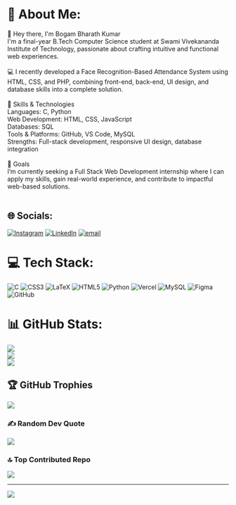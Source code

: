 # 💫 About Me:
👋 Hey there, I'm Bogam Bharath Kumar<br>I'm a final-year B.Tech Computer Science student at Swami Vivekananda Institute of Technology, passionate about crafting intuitive and functional web experiences.<br><br>💻 I recently developed a Face Recognition-Based Attendance System using HTML, CSS, and PHP, combining front-end, back-end, UI design, and database skills into a complete solution.<br><br>🔧 Skills & Technologies<br>Languages: C, Python<br>Web Development: HTML, CSS, JavaScript<br>Databases: SQL<br>Tools & Platforms: GitHub, VS Code, MySQL<br>Strengths: Full-stack development, responsive UI design, database integration<br><br>🎯 Goals<br>I’m currently seeking a Full Stack Web Development internship where I can apply my skills, gain real-world experience, and contribute to impactful web-based solutions.<br><br>


## 🌐 Socials:
[![Instagram](https://img.shields.io/badge/Instagram-%23E4405F.svg?logo=Instagram&logoColor=white)](https://instagram.com/_bharathkumar.bogam_) [![LinkedIn](https://img.shields.io/badge/LinkedIn-%230077B5.svg?logo=linkedin&logoColor=white)](https://linkedin.com/in/bogam-bharath-kumar) [![email](https://img.shields.io/badge/Email-D14836?logo=gmail&logoColor=white)](mailto:Bharathkumarbogam15@gmail.com) 

# 💻 Tech Stack:
![C](https://img.shields.io/badge/c-%2300599C.svg?style=plastic&logo=c&logoColor=white) ![CSS3](https://img.shields.io/badge/css3-%231572B6.svg?style=plastic&logo=css3&logoColor=white) ![LaTeX](https://img.shields.io/badge/latex-%23008080.svg?style=plastic&logo=latex&logoColor=white) ![HTML5](https://img.shields.io/badge/html5-%23E34F26.svg?style=plastic&logo=html5&logoColor=white) ![Python](https://img.shields.io/badge/python-3670A0?style=plastic&logo=python&logoColor=ffdd54) ![Vercel](https://img.shields.io/badge/vercel-%23000000.svg?style=plastic&logo=vercel&logoColor=white) ![MySQL](https://img.shields.io/badge/mysql-4479A1.svg?style=plastic&logo=mysql&logoColor=white) ![Figma](https://img.shields.io/badge/figma-%23F24E1E.svg?style=plastic&logo=figma&logoColor=white) ![GitHub](https://img.shields.io/badge/github-%23121011.svg?style=plastic&logo=github&logoColor=white)
# 📊 GitHub Stats:
![](https://github-readme-stats.vercel.app/api?username=Bharath151203&theme=highcontrast&hide_border=false&include_all_commits=true&count_private=true)<br/>
![](https://nirzak-streak-stats.vercel.app/?user=Bharath151203&theme=highcontrast&hide_border=false)<br/>
![](https://github-readme-stats.vercel.app/api/top-langs/?username=Bharath151203&theme=highcontrast&hide_border=false&include_all_commits=true&count_private=true&layout=compact)

## 🏆 GitHub Trophies
![](https://github-profile-trophy.vercel.app/?username=Bharath151203&theme=radical&no-frame=false&no-bg=true&margin-w=4)

### ✍️ Random Dev Quote
![](https://quotes-github-readme.vercel.app/api?type=horizontal&theme=radical)

### 🔝 Top Contributed Repo
![](https://github-contributor-stats.vercel.app/api?username=Bharath151203&limit=5&theme=dark&combine_all_yearly_contributions=true)

---
[![](https://visitcount.itsvg.in/api?id=Bharath151203&icon=0&color=0)](https://visitcount.itsvg.in)

<!-- Proudly created with GPRM ( https://gprm.itsvg.in ) -->
